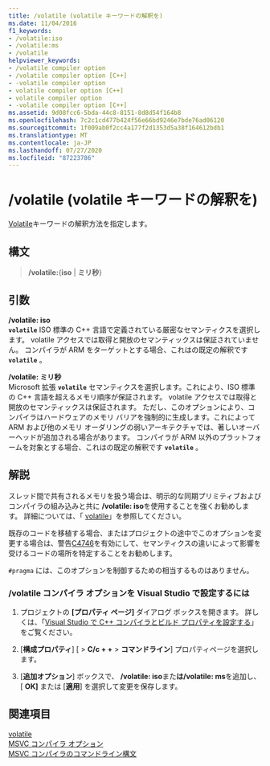 ```yaml
---
title: /volatile (volatile キーワードの解釈を)
ms.date: 11/04/2016
f1_keywords:
- /volatile:iso
- /volatile:ms
- /volatile
helpviewer_keywords:
- /volatile compiler option
- /volatile compiler option [C++]
- -volatile compiler option
- volatile compiler option [C++]
- volatile compiler option
- -volatile compiler option [C++]
ms.assetid: 9d08fcc6-5bda-44c8-8151-8d8d54f164b8
ms.openlocfilehash: 7c2c1cd477b424f56e66bd9246e7bde76ad06120
ms.sourcegitcommit: 1f009ab0f2cc4a177f2d1353d5a38f164612bdb1
ms.translationtype: MT
ms.contentlocale: ja-JP
ms.lasthandoff: 07/27/2020
ms.locfileid: "87223786"
---
```

# <a name="volatile-volatile-keyword-interpretation"></a>/volatile (volatile キーワードの解釈を)

[Volatile](../../cpp/volatile-cpp.md)キーワードの解釈方法を指定します。

## <a name="syntax"></a>構文

> **/volatile:**{**iso** | **ミリ秒**}

## <a name="arguments"></a>引数

**/volatile: iso**<br/>
**`volatile`** ISO 標準の C++ 言語で定義されている厳密なセマンティクスを選択します。 volatile アクセスでは取得と開放のセマンティックスは保証されていません。 コンパイラが ARM をターゲットとする場合、これはの既定の解釈です **`volatile`** 。

**/volatile: ミリ秒**<br/>
Microsoft 拡張 **`volatile`** セマンティクスを選択します。これにより、ISO 標準の C++ 言語を超えるメモリ順序が保証されます。 volatile アクセスでは取得と開放のセマンティックスは保証されます。 ただし、このオプションにより、コンパイラはハードウェアのメモリ バリアを強制的に生成します。これによって ARM および他のメモリ オーダリングの弱いアーキテクチャでは、著しいオーバーヘッドが追加される場合があります。 コンパイラが ARM 以外のプラットフォームを対象とする場合、これはの既定の解釈です **`volatile`** 。

## <a name="remarks"></a>解説

スレッド間で共有されるメモリを扱う場合は、明示的な同期プリミティブおよびコンパイラの組み込みと共に **/volatile: iso**を使用することを強くお勧めします。 詳細については、「 [volatile](../../cpp/volatile-cpp.md)」を参照してください。

既存のコードを移植する場合、またはプロジェクトの途中でこのオプションを変更する場合は、警告[C4746](../../error-messages/compiler-warnings/compiler-warning-c4746.md)を有効にして、セマンティクスの違いによって影響を受けるコードの場所を特定することをお勧めします。

`#pragma` には、このオプションを制御するための相当するものはありません。

### <a name="to-set-the-volatile-compiler-option-in-visual-studio"></a>/volatile コンパイラ オプションを Visual Studio で設定するには

1. プロジェクトの **[プロパティ ページ]** ダイアログ ボックスを開きます。 詳しくは、「[Visual Studio で C++ コンパイラとビルド プロパティを設定する](../working-with-project-properties.md)」をご覧ください。

1. [**構成プロパティ**] [  >  **C/c + +**  >  **コマンドライン**] プロパティページを選択します。

1. [**追加オプション**] ボックスで、 **/volatile: iso**また**は/volatile: ms**を追加し、[ **OK]** または [**適用**] を選択して変更を保存します。

## <a name="see-also"></a>関連項目

[volatile](../../cpp/volatile-cpp.md)<br/>
[MSVC コンパイラ オプション](compiler-options.md)<br/>
[MSVC コンパイラのコマンドライン構文](compiler-command-line-syntax.md)
